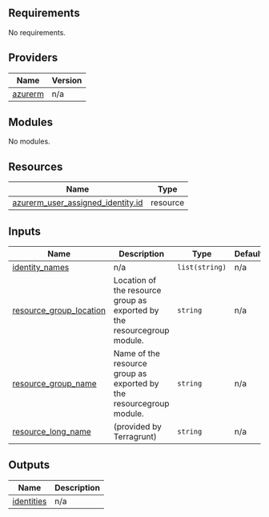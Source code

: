 ## Requirements

No requirements.

## Providers

| Name | Version |
|------|---------|
| <a name="provider_azurerm"></a> [azurerm](#provider\_azurerm) | n/a |

## Modules

No modules.

## Resources

| Name | Type |
|------|------|
| [azurerm_user_assigned_identity.id](https://registry.terraform.io/providers/hashicorp/azurerm/latest/docs/resources/user_assigned_identity) | resource |

## Inputs

| Name | Description | Type | Default | Required |
|------|-------------|------|---------|:--------:|
| <a name="input_identity_names"></a> [identity\_names](#input\_identity\_names) | n/a | `list(string)` | n/a | yes |
| <a name="input_resource_group_location"></a> [resource\_group\_location](#input\_resource\_group\_location) | Location of the resource group as exported by the resourcegroup module. | `string` | n/a | yes |
| <a name="input_resource_group_name"></a> [resource\_group\_name](#input\_resource\_group\_name) | Name of the resource group as exported by the resourcegroup module. | `string` | n/a | yes |
| <a name="input_resource_long_name"></a> [resource\_long\_name](#input\_resource\_long\_name) | (provided by Terragrunt) | `string` | n/a | yes |

## Outputs

| Name | Description |
|------|-------------|
| <a name="output_identities"></a> [identities](#output\_identities) | n/a |
